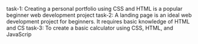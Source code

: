 task-1: Creating a personal portfolio using CSS and HTML is a popular beginner web development project
task-2: A landing page is an ideal web development project for beginners. It requires basic knowledge of HTML and CS
task-3: To create a basic calculator using CSS, HTML, and JavaScrip
